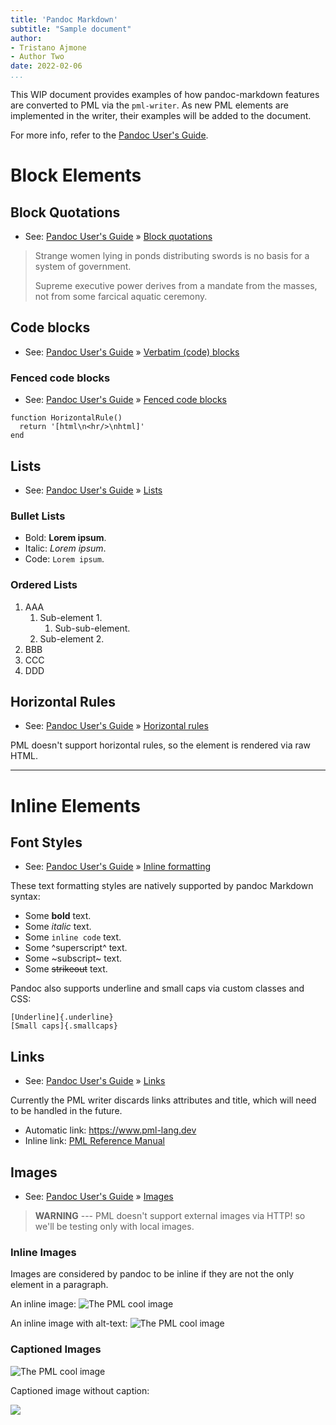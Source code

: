 ```yaml
---
title: 'Pandoc Markdown'
subtitle: "Sample document"
author:
- Tristano Ajmone
- Author Two
date: 2022-02-06
...
```


This WIP document provides examples of how pandoc-markdown features are converted to PML via the `pml-writer`.
As new PML elements are implemented in the writer, their examples will be added to the document.

For more info, refer to the [Pandoc User's Guide].


# Block Elements

## Block Quotations

- See: [Pandoc User's Guide] » [Block quotations](https://pandoc.org/MANUAL.html#block-quotations)

<!-- end of list -->

> Strange women lying in ponds distributing swords is no basis for a system of government.
>
> Supreme executive power derives from a mandate from the masses, not from some farcical aquatic ceremony.


## Code blocks

- See: [Pandoc User's Guide] » [Verbatim (code) blocks](https://pandoc.org/MANUAL.html#verbatim-code-blocks)

### Fenced code blocks

- See: [Pandoc User's Guide] » [Fenced code blocks](https://pandoc.org/MANUAL.html#fenced-code-blocks)

```
function HorizontalRule()
  return '[html\n<hr/>\nhtml]'
end
```

## Lists

- See: [Pandoc User's Guide] » [Lists](https://pandoc.org/MANUAL.html#lists)

### Bullet Lists

- Bold: **Lorem ipsum**.
- Italic: _Lorem ipsum_.
- Code: `Lorem ipsum`.

### Ordered Lists

1. AAA
    1. Sub-element 1.
        1. Sub-sub-element.
    1. Sub-element 2.
2. BBB
3. CCC
4. DDD


## Horizontal Rules

- See: [Pandoc User's Guide] » [Horizontal rules](https://pandoc.org/MANUAL.html#horizontal-rules)

PML doesn't support horizontal rules, so the element is rendered via raw HTML.

*  *  *


# Inline Elements

## Font Styles

- See: [Pandoc User's Guide] » [Inline formatting](https://pandoc.org/MANUAL.html#inline-formatting)

These text formatting styles are natively supported by pandoc Markdown syntax:

- Some **bold** text.
- Some _italic_ text.
- Some `inline code` text.
- Some ^superscript^ text.
- Some ~subscript~ text.
- Some ~~strikeout~~ text.

Pandoc also supports underline and small caps via custom classes and CSS:

```
[Underline]{.underline}
[Small caps]{.smallcaps}
```

## Links

- See: [Pandoc User's Guide] » [Links](https://pandoc.org/MANUAL.html#links-1)

Currently the PML writer discards links attributes and title, which will need to be handled in the future.

- Automatic link: <https://www.pml-lang.dev>
- Inline link: [PML Reference Manual](https://www.pml-lang.dev/docs/reference_manual/index.html)


## Images

- See: [Pandoc User's Guide] » [Images](https://pandoc.org/MANUAL.html#images)

> **WARNING** --- PML doesn't support external images via HTTP! so we'll be testing only with local images.

### Inline Images

Images are considered by pandoc to be inline if they are not the only element in a paragraph.

An inline image: ![The PML cool image](./pml-cool.png)

An inline image with alt-text: ![The PML cool image](./pml-cool.png "Alt-text is cool too!")

### Captioned Images

![The PML cool image](./pml-cool.png)

Captioned image without caption:

![](./pml-cool.png)

<!----------------------------- REFERENCE LINKS ------------------------------>

[Pandoc User's Guide]: https://pandoc.org/MANUAL.htm


<!-- EOF -->
